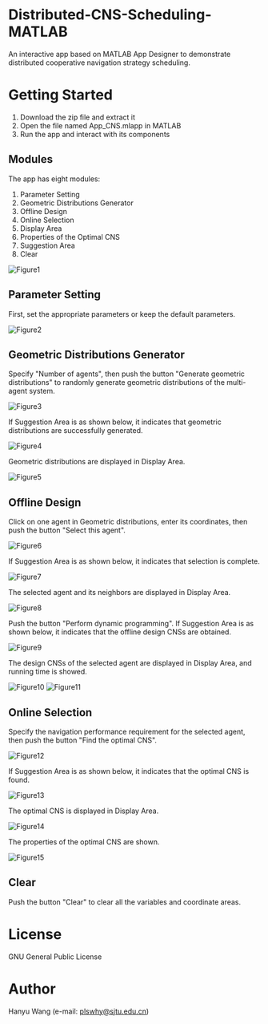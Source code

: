 Distributed-CNS-Scheduling-MATLAB
==============

An interactive app based on MATLAB App Designer to demonstrate distributed cooperative navigation strategy scheduling.

# Getting Started

1. Download the zip file and extract it
2. Open the file named App_CNS.mlapp in MATLAB
3. Run the app and interact with its components

## Modules

The app has eight modules:

1. Parameter Setting
2. Geometric Distributions Generator
3. Offline Design
4. Online Selection
5. Display Area
6. Properties of the Optimal CNS
7. Suggestion Area
8. Clear

![Figure1](https://github.com/Why918/Figures/blob/main/APP-Components.png)

## Parameter Setting

First, set the appropriate parameters or keep the default parameters.

![Figure2](https://github.com/Why918/Figures/blob/main/Parametersetting.png)

## Geometric Distributions Generator

Specify "Number of agents", then push the button "Generate geometric distributions" to randomly generate geometric distributions of the multi-agent system.

![Figure3](https://github.com/Why918/Figures/blob/main/Geometric.png)

If Suggestion Area is as shown below, it indicates that geometric distributions are successfully generated.

![Figure4](https://github.com/Why918/Figures/blob/main/Geo-sugg.png)

Geometric distributions are displayed in Display Area.

![Figure5](https://github.com/Why918/Figures/blob/main/Geometric-succ.png)

## Offline Design

Click on one agent in Geometric distributions, enter its coordinates, then push the button "Select this agent".

![Figure6](https://github.com/Why918/Figures/blob/main/Coordinate.png)

If Suggestion Area is as shown below, it indicates that selection is complete.

![Figure7](https://github.com/Why918/Figures/blob/main/Select-sugg.png)

The selected agent and its neighbors are displayed in Display Area.

![Figure8](https://github.com/Why918/Figures/blob/main/Selectneigh.png)

Push the button "Perform dynamic programming". If Suggestion Area is as shown below, it indicates that the offline design CNSs are obtained.

![Figure9](https://github.com/Why918/Figures/blob/main/DP-sugg.png)

The design CNSs of the selected agent are displayed in Display Area, and running time is showed.

![Figure10](https://github.com/Why918/Figures/blob/main/DP.png)
![Figure11](https://github.com/Why918/Figures/blob/main/Run.png)

## Online Selection

Specify the navigation performance requirement for the selected agent, then push the button "Find the optimal CNS".

![Figure12](https://github.com/Why918/Figures/blob/main/OS.png)

If Suggestion Area is as shown below, it indicates that the optimal CNS is found.

![Figure13](https://github.com/Why918/Figures/blob/main/OS-sugg.png)

The optimal CNS is displayed in Display Area.

![Figure14](https://github.com/Why918/Figures/blob/main/Optimal.png)

The properties of the optimal CNS are shown.

![Figure15](https://github.com/Why918/Figures/blob/main/Property.png)

## Clear

Push the button "Clear" to clear all the variables and coordinate areas.

# License

GNU General Public License

# Author

Hanyu Wang (e-mail: plswhy@sjtu.edu.cn)
